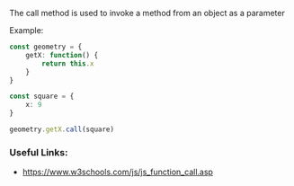 The call method is used to invoke a method from an object as a parameter

Example:
```typescript
const geometry = {
    getX: function() {
        return this.x
    }
}

const square = {
    x: 9
}

geometry.getX.call(square)
```
### Useful Links:
- https://www.w3schools.com/js/js_function_call.asp